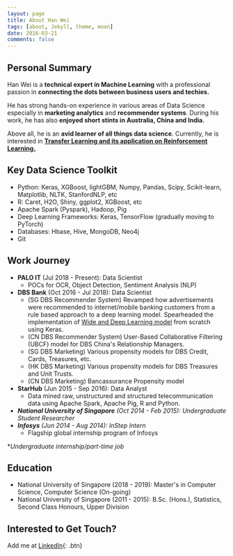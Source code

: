 ```yaml
---
layout: page
title: About Han Wei
tags: [about, Jekyll, theme, moon]
date: 2016-03-21
comments: false
---
```

    
## Personal Summary

Han Wei is a **technical expert in Machine Learning** with a professional passion in **connecting the dots between business users and techies.**

He has strong hands-on experience in various areas of Data Science especially in **marketing analytics** and **recommender systems**. During his work, he has also **enjoyed short stints in Australia, China and India.**

Above all, he is an **avid learner of all things data science**. Currently, he is interested in <a href="https://github.com/nhanwei/rl_1">**Transfer Learning and its application on Reinforcement Learning.** </a>

## Key Data Science Toolkit
* Python: Keras, XGBoost, lightGBM, Numpy, Pandas, Scipy, Scikit-learn, Matplotlib, NLTK, StanfordNLP, etc
* R: Caret, H2O, Shiny, ggplot2, XGBoost, etc
* Apache Spark (Pyspark), Hadoop, Pig
* Deep Learning Frameworks: Keras, TensorFlow (gradually moving to PyTorch)
* Databases: Hbase, Hive, MongoDB, Neo4j
* Git

## Work Journey
* **PALO IT** (Jul 2018 - Present): Data Scientist
   * POCs for OCR, Object Detection, Sentiment Analysis (NLP)
* **DBS Bank** (Oct 2016 - Jul 2018): Data Scientist
   * (SG DBS Recommender System) Revamped how advertisements were recommended to internet/mobile banking customers from a rule based approach to a deep learning model. Spearheaded the implementation of <a href="https://arxiv.org/pdf/1606.07792.pdf">Wide and Deep Learning model</a> from scratch using Keras.
   * (CN DBS Recommender System) User-Based Collaborative Filtering (UBCF) model for DBS China's Relationship Managers.
   * (SG DBS Marketing) Various propensity models for DBS Credit, Cards, Treasures, etc. 
   * (HK DBS Marketing) Various propensity models for DBS Treasures and Unit Trusts.
   * (CN DBS Marketing) Bancassurance Propensity model
* **StarHub** (Jun 2015 - Sep 2016): Data Analyst
   * Data mined raw, unstructured and structured telecommunication data using Apache Spark, Apache Pig, R and Python.
* ***National University of Singapore** (Oct 2014 - Feb 2015): Undergraduate Student Researcher*
* ***Infosys** (Jun 2014 - Aug 2014): InStep Intern*
   * Flagship global internship program of Infosys

\**Undergraduate internship/part-time job*

## Education
* National University of Singapore (2018 - 2019): Master's in Computer Science, Computer Science (On-going)
* National University of Singapore (2011 - 2015): B.Sc. (Hons.), Statistics, Second Class Honours, Upper Division

## Interested to Get Touch?

Add me at [LinkedIn](https://www.linkedin.com/in/nhanwei/){: .btn}
